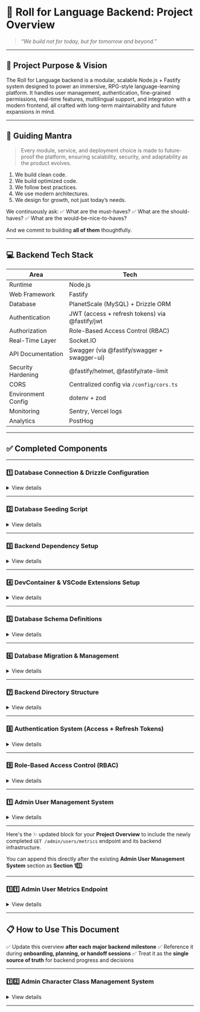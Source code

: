 # 🏰 **Roll for Language Backend: Project Overview**

> *“We build not for today, but for tomorrow and beyond.”*

---

## 🌟 **Project Purpose & Vision**

The Roll for Language backend is a modular, scalable Node.js + Fastify system designed to power an immersive, RPG-style language-learning platform.
It handles user management, authentication, fine-grained permissions, real-time features, multilingual support, and integration with a modern frontend, all crafted with long-term maintainability and future expansions in mind.

---

## 🏹 **Guiding Mantra**

> Every module, service, and deployment choice is made to future-proof the platform, ensuring scalability, security, and adaptability as the product evolves.

1. We build clean code.
2. We build optimized code.
3. We follow best practices.
4. We use modern architectures.
5. We design for growth, not just today’s needs.

We continuously ask:
✅ What are the must-haves?
✅ What are the should-haves?
✅ What are the would-be-nice-to-haves?

And we commit to building **all of them** thoughtfully.

---

## 💻 **Backend Tech Stack**

| Area               | Tech                                           |
| ------------------ | ---------------------------------------------- |
| Runtime            | Node.js                                        |
| Web Framework      | Fastify                                        |
| Database           | PlanetScale (MySQL) + Drizzle ORM              |
| Authentication     | JWT (access + refresh tokens) via @fastify/jwt |
| Authorization      | Role-Based Access Control (RBAC)               |
| Real-Time Layer    | Socket.IO                                      |
| API Documentation  | Swagger (via @fastify/swagger + swagger-ui)    |
| Security Hardening | @fastify/helmet, @fastify/rate-limit           |
| CORS               | Centralized config via `/config/cors.ts`       |
| Environment Config | dotenv + zod                                   |
| Monitoring         | Sentry, Vercel logs                            |
| Analytics          | PostHog                                        |

---

## ✅ Completed Components

---

### 1️⃣ Database Connection & Drizzle Configuration

<details>
<summary>View details</summary>

✅ `.env` integration with secure credential loading
✅ Drizzle ORM + PlanetScale CLI setup
✅ Verified database connection

Key Files:

* `/drizzle.config.ts`
* `.env`
* `/drizzle/`

Commands:

```bash
npx drizzle-kit generate
npx drizzle-kit push
```

</details>

---

### 2️⃣ Database Seeding Script

<details>
<summary>View details</summary>

✅ Initial roles: `superadmin`, `admin`, `teacher`, `student`
✅ Pre-seeded admin and superadmin users
✅ Uses internal `idGenerator` for unique IDs

Key File:

* `/src/db/seeds/seed.ts`

Command:

```bash
npx ts-node src/db/seeds/seed.ts
```

</details>

---

### 3️⃣ Backend Dependency Setup

<details>
<summary>View details</summary>

✅ Installed Fastify + plugins (`@fastify/jwt`, `@fastify/swagger`, `@fastify/helmet`, etc.)
✅ Installed dev tools (`ts-node`, `nodemon`, `eslint`, etc.)
✅ Audit-cleaned (or flagged for watch) security vulnerabilities

Key File:

* `/package.json`

Command:

```bash
npm install
npm run dev
```

</details>

---

### 4️⃣ DevContainer & VSCode Extensions Setup

<details>
<summary>View details</summary>

✅ Devcontainer configured for Node.js 20 backend
✅ Recommends essential Codespaces-compatible VSCode extensions

Key File:

* `.devcontainer/devcontainer.json`

</details>

---

### 5️⃣ Database Schema Definitions

<details>
<summary>View details</summary>

✅ Users, roles, sessions, auth providers
✅ Modular schema organization under `/src/db/schema/`
✅ Ready for future learning, RPG, and social modules

Dependencies:

* `drizzle-orm`
* `drizzle-kit`

</details>

---

### 6️⃣ Database Migration & Management

<details>
<summary>View details</summary>

✅ CLI-driven migrations
✅ PlanetScale-friendly (avoids foreign keys)
✅ Auto-generates SQL via Drizzle Kit

Commands:

```bash
npx drizzle-kit generate
npx drizzle-kit push
```

</details>

---

### 7️⃣ Backend Directory Structure

<details>
<summary>View details</summary>

✅ Modular directories:

```
/src
  ├── config/
  ├── plugins/
  ├── routes/
  ├── controllers/
  ├── services/
  ├── schemas/
  ├── db/
  ├── utils/
  └── sockets/
```

✅ Scaffolding script used to pre-create folders and placeholders

</details>

---

### 8️⃣ Authentication System (Access + Refresh Tokens)

<details>
<summary>View details</summary>

✅ Modular routes, controllers, services
✅ JWT-based access + refresh tokens
✅ Bcrypt password hashing
✅ Role-based user creation (student/admin/superadmin)
✅ Logout + global logout handling
✅ Full Swagger API documentation
✅ JWT payload returns `id`, `email`, `username`, `role`

Key Files:

* `/src/routes/auth.route.ts`
* `/src/controllers/auth.controller.ts`
* `/src/services/auth.service.ts`
* `/src/plugins/jwt.plugin.ts`

✅ Tested via:

```bash
curl -X POST http://localhost:3000/auth/signup
curl -X POST http://localhost:3000/auth/login
```

✅ Swagger UI live at:

```
http://localhost:3000/docs
```

</details>

---

### 9️⃣ Role-Based Access Control (RBAC)

<details>
<summary>View details</summary>

✅ Centralized role-permission mapping in `/src/utils/permissions.ts`
✅ Fastify request decorator: `request.hasPermission()`
✅ Supports roles: superadmin, admin, teacher, student
✅ Granular permission checks (e.g., `manage_users`, `view_reports`)
✅ Ready for expansion into ABAC (attribute-based access control)

Key Files:

* `/src/utils/permissions.ts`
* `/src/plugins/permissions.plugin.ts`

</details>

---

### 1️⃣️ Admin User Management System

<details>
<summary>View details</summary>

✅ `POST /admin/users` allows superadmins, admins, and teachers to create users within their role scope
✅ `GET /admin/users` fetches paginated, sortable, searchable user data

**Query Features Supported:**

* role & multi-role filters (`role`, `roles[]`)
* fuzzy search on username or email
* sorting (`sortBy`, `sortOrder`)
* pagination (`page`, `limit`)
* date filtering (`createdBefore`, `createdAfter`)
* inactive toggle (`includeSuspended`)
* count-only mode (`includeCountOnly`)

**Security:**

* `request.hasPermission('manage_users')` required to access
* Zod schema validation
* JWT auth enforced

Key Files:

* `/src/routes/admin.route.ts`
* `/src/controllers/admin.controller.ts`
* `/src/services/user.service.ts`
* `/src/schemas/admin.schema.ts`

</details>

---

Here's the ✨ updated block for your **Project Overview** to include the newly completed `GET /admin/users/metrics` endpoint and its backend infrastructure.

You can append this directly after the existing **Admin User Management System** section as **Section 11️⃣**:

---

### 1️⃣1️⃣ Admin User Metrics Endpoint

<details>
<summary>View details</summary>

✅ `GET /admin/users/metrics` returns dashboard-ready user statistics in bulk

**Metrics Returned:**

* `totalUsers` — all users in the system
* `activeUsers` — users with `is_active = true`
* `suspendedUsers` — users with `is_active = false`
* `roles` — object mapping each role to its user count
* `newUsersPast7Days` — count of accounts created in the past 7 days

**Security:**

* JWT auth enforced (`Bearer <accessToken>`)
* Permission required: `request.hasPermission('manage_users')`

Key Files:

* `/src/routes/admin.route.ts`
* `/src/controllers/admin.controller.ts`

</details>

---

## 📋 How to Use This Document

✅ Update this overview **after each major backend milestone**
✅ Reference it during **onboarding, planning, or handoff sessions**
✅ Treat it as the **single source of truth** for backend progress and decisions

---

### 1️⃣2️⃣ Admin Character Class Management System

<details>
<summary>View details</summary>

✅ Full CRUD for `/admin/characters/classes` with multi-table hydration
✅ Hydrated responses include tags, stat bonuses, and passive abilities
✅ Modular services use normalized schema structure
✅ Controllers use Zod-validated input with structured hydration return
✅ Strict RBAC enforcement via `manage_characters` permission

**Endpoints Implemented:**

| Endpoint                        | Verb   | Description                             |
| ------------------------------- | ------ | --------------------------------------- |
| `/admin/characters/classes`     | GET    | Paginated list of all classes           |
| `/admin/characters/classes/:id` | GET    | Fully hydrated single class by ID       |
| `/admin/characters/classes`     | POST   | Creates class + stat bonuses, tags, etc |
| `/admin/characters/classes/:id` | PATCH  | Fully replaces class + related data     |
| `/admin/characters/classes/:id` | DELETE | Deletes class and all linked records    |

**Data Hydrated:**

* `tags` — from `class_tags` and `class_tag_links`
* `statBonuses` — from `class_stat_bonuses` (as `{ [stat]: number }`)
* `passiveAbilities` — from `class_passives` (as `string[]`)

**Key Design Features:**

* ✅ Clean separation of schema, controller, and service logic
* ✅ Uses custom `idGenerator()` for all insertable records
* ✅ Class tag system supports reuse and dynamic linking
* ✅ Mutation endpoints overwrite related tables for consistency

**Key Files:**

* `/src/routes/characterAdmin.route.ts`
* `/src/controllers/adminCharacter.controller.ts`
* `/src/services/characterClass.service.ts`
* `/src/schemas/adminCharacter.schema.ts`
* `/src/db/schema/character_classes.ts`

</details>

---
